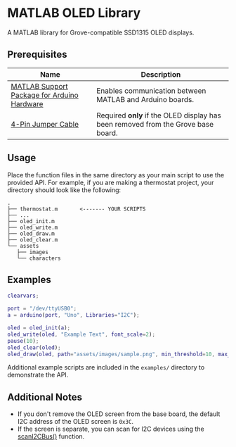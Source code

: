 # MATLAB OLED Library
A MATLAB library for Grove-compatible SSD1315 OLED displays.

## Prerequisites
| Name                                                         | Description                                                  |
| ------------------------------------------------------------ | ------------------------------------------------------------ |
| [MATLAB Support Package for Arduino Hardware](https://www.mathworks.com/matlabcentral/fileexchange/47522-matlab-support-package-for-arduino-hardware) | Enables communication between MATLAB and Arduino boards. |
| [4-Pin Jumper Cable](https://www.seeedstudio.com/Grove-Universal-4-Pin-20cm-Unbuckled-Cable-5-PCs-Pack-p-749.html) | Required **only** if the OLED display has been removed from the Grove base board. |


## Usage
Place the function files in the same directory as your main script to use the provided API.
For example, if you are making a thermostat project, your directory should look like the following:

```
.
├── thermostat.m       <------- YOUR SCRIPTS
├── ...
├── oled_init.m
├── oled_write.m
├── oled_draw.m
├── oled_clear.m
└── assets
   ├── images
   └── characters
```


## Examples
```matlab
clearvars;

port = "/dev/ttyUSB0";
a = arduino(port, "Uno", Libraries="I2C");

oled = oled_init(a);
oled_write(oled, "Example Text", font_scale=2);
pause(10);
oled_clear(oled);
oled_draw(oled, path="assets/images/sample.png", min_threshold=10, max_threshold=100);
```

Additional example scripts are included in the `examples/` directory to demonstrate the API.

## Additional Notes
* If you don't remove the OLED screen from the base board, the default I2C address of the OLED screen is `0x3C`.
* If the screen is separate, you can scan for I2C devices using the [scanI2CBus()](https://www.mathworks.com/help/matlab/supportpkg/arduinoio.scani2cbus.html) function.
